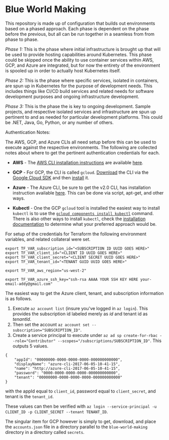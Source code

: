 # Blue World Making

This repository is made up of configuration that builds out environments based on a phased approach. Each phase is dependent on the phase before the previous, but all can be run together in a seamless from from phase to phase.

*Phase 1:* This is the phase where initial infrastructure is brought up that will be used to provide hosting capabilities around Kubernetes. This phase could be skipped once the ability to use container services within AWS, GCP, and Azure are integrated, but for now the entirety of the environment is spooled up in order to actually host Kubernetes itself.

*Phase 2:* This is the phase where specific services, isolated in containers, are spun up in Kubernetes for the purpose of development needs. This includes things like CI/CD build services and related needs for software development purposes and ongoing infrastructure development.

*Phase 3:* This is the phase the is key to ongoing development. Sample projects, and respective isolated services and infrastructure are spun up pertinent to and as needed for particular development platforms. This could be .NET, Java, Go, Python, or any number of others.

Authentication Notes:

The AWS, GCP, and Azure CLIs all need setup before this can be used to execute against the respective environments. The following are collected notes about where to get the pertinent authentication credentials for each.

* **AWS** - The [AWS CLI installation instructions](https://aws.amazon.com/cli/) are available [here](https://aws.amazon.com/cli/).

* **GCP** - For GCP, the CLI is called `gcloud`. [Download](https://cloud.google.com/sdk/docs/#install_the_latest_cloud_tools_version_cloudsdk_current_version) the CLI via the [Google Cloud SDK](https://cloud.google.com/sdk/) and then [install](https://cloud.google.com/sdk/downloads) it.

* **Azure** - The Azure CLI, be sure to get the v2.0 CLI, has installation instruction available [here](https://docs.microsoft.com/en-us/cli/azure/install-azure-cli?view=azure-cli-latest). This can be done via script, apt-get, and other ways.

* **Kubectl** - One the GCP `gcloud` tool is installed the easiest way to install `kubectl` is to use the [`gcloud components install kubectl`](https://kubernetes.io/docs/tasks/tools/install-kubectl/#download-as-part-of-the-google-cloud-sdk) command. There is also other ways to install `kubectl`, check the [installation documentation](https://kubernetes.io/docs/tasks/tools/install-kubectl/) to determine what your preferred approach would be.

For setup of the credentials for Terraform the following environment variables, and related collateral were set.

```
export TF_VAR_subscription_id="<SUBSCRIPTION ID UUID GOES HERE>"
export TF_VAR_client_id="<CLIENT ID UUID GOES HERE>"
export TF_VAR_client_secret="<CLIENT SECRET UUID GOES HERE>"
export TF_VAR_tenant_id="<TENANT GUID UUID GOES HERE>"

export TF_VAR_aws_region="us-west-2"

export TF_VAR_azure_ssh_key="ssh-rsa AAAA YOUR SSH KEY HERE your-email-addy@gmail.com"
```

The easiest way to get the Azure client, tenant, and subscription information is as follows.

1. Execute `az account list` (insure you've logged in `az login`). This provides the subscription id labeled merely as *id* and tenant id as *tenantId*.
2. Then set the account `az account set --subscription="SUBSCRIPTION_ID"`.
3. Create a service principal to execute under `az ad sp create-for-rbac --role="Contributor" --scopes="/subscriptions/SUBSCRIPTION_ID"`. This outputs 5 values. 
```
{
    "appId": "00000000-0000-0000-0000-000000000000",
    "displayName": "azure-cli-2017-06-05-10-41-15",
    "name": "http://azure-cli-2017-06-05-10-41-15",
    "password": "0000-0000-0000-0000-000000000000",
    "tenant": "00000000-0000-0000-0000-000000000000"
}
```
with the appId equal to `client_id`, password equal to `client_secret`, and tenant is the `tenant_id`.  

These values can then be verified with `az login --service-principal -u CLIENT_ID -p CLIENT_SECRET --tenant TENANT_ID`.

The singular item for GCP however is simply to get, download, and place the `accounts.json` file in a directory parallel to the `blue-world-making` directory in a directory called `secrets`.


